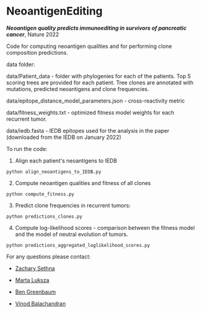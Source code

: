 # NeoantigenEditing

***Neoantigen quality predicts immunoediting in survivors of pancreatic cancer***, Nature 2022


Code for computing neoantigen qualities and for 
performing clone composition predictions.

data folder:

data/Patient_data - folder with phylogenies for each of the patients. Top 5 scoring trees are provided for each patient.
Tree clones are annotated with mutations, predicted neoantigens and clone frequencies.

data/epitope_distance_model_parameters.json - cross-reactivity metric

data/fitness_weights.txt - optimized fitness model weights for each recurrent tumor.

data/iedb.fasta - IEDB epitopes used for the analysis in the paper (downloaded from the IEDB on January 2022)

To run the code:

1. Align each patient's neoantigens to IEDB
```
python align_neoantigens_to_IEDB.py
```

2. Compute neoantigen qualities and fitness of all clones
```
python compute_fitness.py
```

3. Predict clone frequencies in recurrent tumors:
```
python predictions_clones.py
```

4. Compute log-likelihood scores - comparison between the fitness model and the model of neutral evolution of tumors.

```
python predictions_aggregated_loglikelihood_scores.py
```

For any questions please contact:

- [Zachary Sethna](mailto:sethnaz@mskcc.org)

- [Marta Luksza](mailto:marta.luksza@mssm.edu)

- [Ben Greenbaum](mailto:greenbab@mskcc.org)

- [Vinod Balachandran](mailto:balachav@mskcc.org)